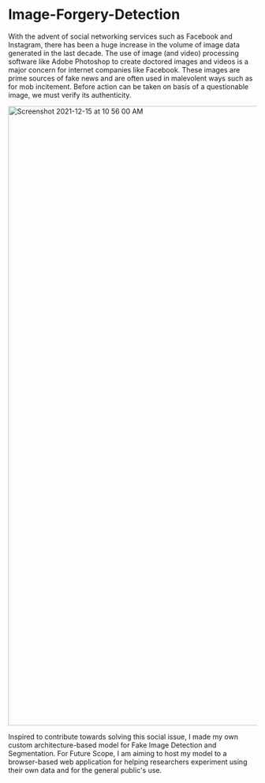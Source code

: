 # Image-Forgery-Detection

With the advent of social networking services such as Facebook and Instagram, there has been a huge increase in the volume of image data generated in the last decade. The use of image (and video) processing software like Adobe Photoshop to create doctored images and videos is a major concern for internet companies like Facebook. These images are prime sources of fake news and are often used in malevolent ways such as for mob incitement. Before action can be taken on basis of a questionable image, we must verify its authenticity.


<img width="1257" alt="Screenshot 2021-12-15 at 10 56 00 AM" src="https://user-images.githubusercontent.com/78647606/146139511-33546393-7fcf-4a99-91ed-a70e067c8a93.png">


Inspired to contribute towards solving this social issue, I made my own custom architecture-based model for Fake Image Detection and Segmentation. For Future Scope, I am aiming to host my model to a browser-based web application for helping researchers experiment using their own data and for the general public's use.


